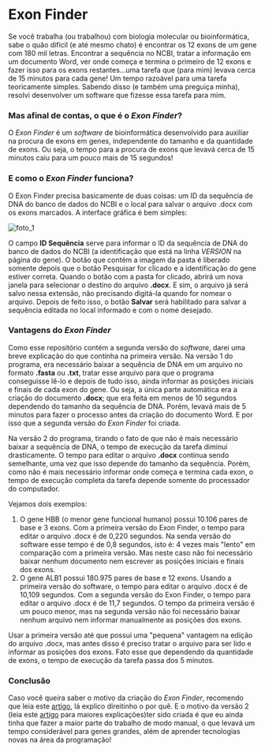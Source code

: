 # Exon Finder

Se você trabalha (ou trabalhou) com biologia molecular ou bioinformática, sabe o quão difícil (e até mesmo chato) é encontrar os 12 exons de um gene com 180 mil letras. Encontrar a sequência no NCBI, tratar a informação em um documento Word, ver onde começa e termina o primeiro de 12 exons e fazer isso para os exons restantes...uma tarefa que (para mim) levava cerca de 15 minutos para cada gene! Um tempo razoável para uma tarefa teoricamente simples. Sabendo disso (e também uma preguiça minha), resolvi desenvolver um software que fizesse essa tarefa para mim.

### Mas afinal de contas, o que é o *Exon Finder*?

O *Exon Finder* é um *software* de bioinformática desenvolvido para auxiliar na procura de exons em genes, independente do tamanho e da quantidade de exons. Ou seja, o tempo para a procura de exons que levavá cerca de 15 minutos caiu para um pouco mais de 15 segundos!

### E como o *Exon Finder* funciona?

O Exon Finder precisa basicamente de duas coisas: um ID da sequência de DNA do banco de dados do NCBI e o local para salvar o arquivo .docx com os exons marcados. A interface gráfica é bem simples:

![foto_1](https://user-images.githubusercontent.com/91161693/154067797-e0a33b72-4913-4d9a-a7c5-637a8e16358f.png)

O campo **ID Sequência** serve para informar o ID da sequência de DNA do banco de dados do NCBI (a identificação que está na linha *VERSION* na página do gene). O botão que contém a imagem da pasta é liberado somente depois que o botão Pesquisar for clicado e a identificação do gene estiver correta. Quando o botão com a pasta for clicado, abrirá um nova janela para selecionar o destino do arquivo **.docx**. E sim, o arquivo já será salvo nessa extensão, não precisando digitá-la quando for nomear o arquivo. Depois de feito isso, o botão **Salvar** será habilitado para salvar a sequência editada no local informado e com o nome desejado.

### Vantagens do *Exon Finder*

Como esse repositório contém a segunda versão do *software*, darei uma breve explicação do que continha na primeira versão. Na versão 1 do programa, era necessário baixar a sequência de DNA em um arquivo no formato **.fasta** ou **.txt**, tratar esse arquivo para que o programa conseguisse lê-lo e depois de tudo isso, ainda informar as posições iniciais e finais de cada exon do gene. Ou seja, a única parte automática era a criação do documento **.docx**; que era feita em menos de 10 segundos dependendo do tamanho da sequência de DNA. Porém, levavá mais de 5 minutos para fazer o processo antes da criação do documento Word. E por isso que a segunda versão do *Exon Finder* foi criada.

Na versão 2 do programa, tirando o fato de que não é mais necessário baixar a sequência de DNA, o tempo de execução da tarefa diminui drasticamente. O tempo para editar o arquivo **.docx** continua sendo semelhante, uma vez que isso depende do tamanho da sequência. Porém, como não é mais necessário informar onde começa e termina cada exon, o tempo de execução completa da tarefa depende somente do processador do computador.

Vejamos dois exemplos:

  1. O gene HBB (o menor gene funcional humano) possui 10.106 pares de base e 3 exons. Com a primeira versão do Exon Finder, o tempo para editar o arquivo .docx é de 0,220 segundos. Na senda versão do software esse tempo é de 0,8 segundos, isto é: 4 vezes mais "lento" em comparação com a primeira versão. Mas neste caso não foi necessário baixar nenhum documento nem escrever as posições iniciais e finais dos exons.
  2. O gene ALB1 possui 180.975 pares de base e 12 exons. Usando a primeira versão do software, o tempo para editar o arquivo .docx é de 10,109 segundos. Com a segunda versão do Exon Finder, o tempo para editar o arquivo .docx é de 11,7 segundos. O tempo da primeira versão é um pouco menor, mas na segunda versão não foi necessário baixar nenhum arquivo nem informar manualmente as posições dos exons.

Usar a primeira versão até que possui uma "pequena" vantagem na edição do arquivo .docx, mas antes disso é preciso tratar o arquivo para ser lido e informar as posições dos exons. Fato esse que dependendo da quantidade de exons, o tempo de execução da tarefa passa dos 5 minutos.

### Conclusão

Caso você queira saber o motivo da criação do *Exon Finder*, recomendo que leia este [artigo](https://www.linkedin.com/pulse/exon-finder-uma-ferramenta-simples-para-tarefa-chata-guilherme), lá explico direitinho o por quê. E o motivo da versão 2 (leia este [artigo](https://www.linkedin.com/pulse/exon-finder-2-como-um-processo-de-5-minutos-pode-ser-guilherme) para maiores explicações)ter sido criada é que eu ainda tinha que fazer a maior parte do trabalho de modo manual, o que levavá um tempo considerável para genes grandes, além de aprender tecnologias novas na área da programação!
